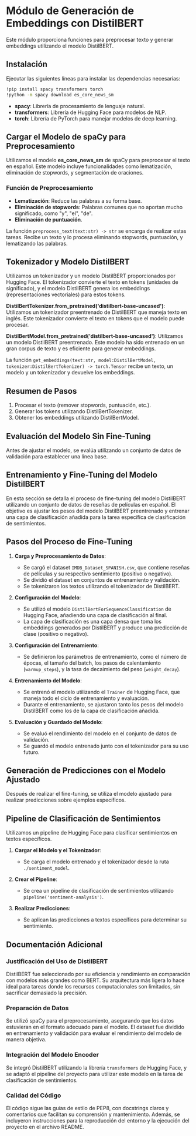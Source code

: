 
# Módulo de Generación de Embeddings con DistilBERT

Este módulo proporciona funciones para preprocesar texto y generar embeddings utilizando el modelo DistilBERT.

## Instalación

Ejecutar las siguientes líneas para instalar las dependencias necesarias:

```bash
!pip install spacy transformers torch
!python -m spacy download es_core_news_sm
```

- **spacy**: Librería de procesamiento de lenguaje natural.
- **transformers**: Librería de Hugging Face para modelos de NLP.
- **torch**: Librería de PyTorch para manejar modelos de deep learning.

## **Cargar el Modelo de spaCy para Preprocesamiento**

Utilizamos el modelo **es_core_news_sm** de spaCy para preprocesar el texto en español. Este modelo incluye funcionalidades como lematización, eliminación de stopwords, y segmentación de oraciones.

### **Función de Preprocesamiento**

- **Lematización**: Reduce las palabras a su forma base.
- **Eliminación de stopwords**: Palabras comunes que no aportan mucho significado, como "y", "el", "de".
- **Eliminación de puntuación**.

La función `preprocess_text(text:str) -> str` se encarga de realizar estas tareas. Recibe un texto y lo procesa eliminando stopwords, puntuación, y lematizando las palabras.

## **Tokenizador y Modelo DistilBERT**

Utilizamos un tokenizador y un modelo DistilBERT proporcionados por Hugging Face. El tokenizador convierte el texto en tokens (unidades de significado), y el modelo DistilBERT genera los embeddings (representaciones vectoriales) para estos tokens.

**DistilBertTokenizer.from_pretrained('distilbert-base-uncased')**: Utilizamos un tokenizador preentrenado de DistilBERT que maneja texto en inglés. Este tokenizador convierte el texto en tokens que el modelo puede procesar.

**DistilBertModel.from_pretrained('distilbert-base-uncased')**: Utilizamos un modelo DistilBERT preentrenado. Este modelo ha sido entrenado en un gran corpus de texto y es eficiente para generar embeddings.

La función `get_embeddings(text:str, model:DistilBertModel, tokenizer:DistilBertTokenizer) -> torch.Tensor` recibe un texto, un modelo y un tokenizador y devuelve los embeddings.

## **Resumen de Pasos**

1. Procesar el texto (remover stopwords, puntuación, etc.).
2. Generar los tokens utilizando DistilBertTokenizer.
3. Obtener los embeddings utilizando DistilBertModel.

## **Evaluación del Modelo Sin Fine-Tuning**

Antes de ajustar el modelo, se evalúa utilizando un conjunto de datos de validación para establecer una línea base.

## **Entrenamiento y Fine-Tuning del Modelo DistilBERT**

En esta sección se detalla el proceso de fine-tuning del modelo DistilBERT utilizando un conjunto de datos de reseñas de películas en español. El objetivo es ajustar los pesos del modelo DistilBERT preentrenado y entrenar una capa de clasificación añadida para la tarea específica de clasificación de sentimientos.

## **Pasos del Proceso de Fine-Tuning**

1. **Carga y Preprocesamiento de Datos**:
   - Se cargó el dataset `IMDB_Dataset_SPANISH.csv`, que contiene reseñas de películas y su respectivo sentimiento (positivo o negativo).
   - Se dividió el dataset en conjuntos de entrenamiento y validación.
   - Se tokenizaron los textos utilizando el tokenizador de DistilBERT.

2. **Configuración del Modelo**:
   - Se utilizó el modelo `DistilBertForSequenceClassification` de Hugging Face, añadiendo una capa de clasificación al final.
   - La capa de clasificación es una capa densa que toma los embeddings generados por DistilBERT y produce una predicción de clase (positivo o negativo).

3. **Configuración del Entrenamiento**:
   - Se definieron los parámetros de entrenamiento, como el número de épocas, el tamaño del batch, los pasos de calentamiento (`warmup_steps`), y la tasa de decaimiento del peso (`weight_decay`).

4. **Entrenamiento del Modelo**:
   - Se entrenó el modelo utilizando el `Trainer` de Hugging Face, que maneja todo el ciclo de entrenamiento y evaluación.
   - Durante el entrenamiento, se ajustaron tanto los pesos del modelo DistilBERT como los de la capa de clasificación añadida.

5. **Evaluación y Guardado del Modelo**:
   - Se evaluó el rendimiento del modelo en el conjunto de datos de validación.
   - Se guardó el modelo entrenado junto con el tokenizador para su uso futuro.

## **Generación de Predicciones con el Modelo Ajustado**

Después de realizar el fine-tuning, se utiliza el modelo ajustado para realizar predicciones sobre ejemplos específicos.

## **Pipeline de Clasificación de Sentimientos**

Utilizamos un pipeline de Hugging Face para clasificar sentimientos en textos específicos.

1. **Cargar el Modelo y el Tokenizador**:
   - Se carga el modelo entrenado y el tokenizador desde la ruta `./sentiment_model`.

2. **Crear el Pipeline**:
   - Se crea un pipeline de clasificación de sentimientos utilizando `pipeline('sentiment-analysis')`.

3. **Realizar Predicciones**:
   - Se aplican las predicciones a textos específicos para determinar su sentimiento.

## **Documentación Adicional**

### **Justificación del Uso de DistilBERT**

DistilBERT fue seleccionado por su eficiencia y rendimiento en comparación con modelos más grandes como BERT. Su arquitectura más ligera lo hace ideal para tareas donde los recursos computacionales son limitados, sin sacrificar demasiado la precisión.

### **Preparación de Datos**

Se utilizó spaCy para el preprocesamiento, asegurando que los datos estuvieran en el formato adecuado para el modelo. El dataset fue dividido en entrenamiento y validación para evaluar el rendimiento del modelo de manera objetiva.

### **Integración del Modelo Encoder**

Se integró DistilBERT utilizando la librería `transformers` de Hugging Face, y se adaptó el pipeline del proyecto para utilizar este modelo en la tarea de clasificación de sentimientos.

### **Calidad del Código**

El código sigue las guías de estilo de PEP8, con docstrings claros y comentarios que facilitan su comprensión y mantenimiento. Además, se incluyeron instrucciones para la reproducción del entorno y la ejecución del proyecto en el archivo README.
